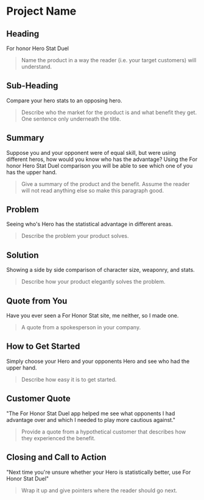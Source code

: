# Project Name #

<!--
> This material was originally posted [here](http://www.quora.com/What-is-Amazons-approach-to-product-development-and-product-management). It is reproduced here for posterities sake.

There is an approach called "working backwards" that is widely used at Amazon. They work backwards from the customer, rather than starting with an idea for a product and trying to bolt customers onto it. While working backwards can be applied to any specific product decision, using this approach is especially important when developing new products or features.

For new initiatives a product manager typically starts by writing an internal press release announcing the finished product. The target audience for the press release is the new/updated product's customers, which can be retail customers or internal users of a tool or technology. Internal press releases are centered around the customer problem, how current solutions (internal or external) fail, and how the new product will blow away existing solutions.

If the benefits listed don't sound very interesting or exciting to customers, then perhaps they're not (and shouldn't be built). Instead, the product manager should keep iterating on the press release until they've come up with benefits that actually sound like benefits. Iterating on a press release is a lot less expensive than iterating on the product itself (and quicker!).

If the press release is more than a page and a half, it is probably too long. Keep it simple. 3-4 sentences for most paragraphs. Cut out the fat. Don't make it into a spec. You can accompany the press release with a FAQ that answers all of the other business or execution questions so the press release can stay focused on what the customer gets. My rule of thumb is that if the press release is hard to write, then the product is probably going to suck. Keep working at it until the outline for each paragraph flows.

Oh, and I also like to write press-releases in what I call "Oprah-speak" for mainstream consumer products. Imagine you're sitting on Oprah's couch and have just explained the product to her, and then you listen as she explains it to her audience. That's "Oprah-speak", not "Geek-speak".

Once the project moves into development, the press release can be used as a touchstone; a guiding light. The product team can ask themselves, "Are we building what is in the press release?" If they find they're spending time building things that aren't in the press release (overbuilding), they need to ask themselves why. This keeps product development focused on achieving the customer benefits and not building extraneous stuff that takes longer to build, takes resources to maintain, and doesn't provide real customer benefit (at least not enough to warrant inclusion in the press release).
 -->

## Heading ##
  For honor Hero Stat Duel
  > Name the product in a way the reader (i.e. your target customers) will understand.

## Sub-Heading ##
  Compare your hero stats to an opposing hero.
  > Describe who the market for the product is and what benefit they get. One sentence only underneath the title.

## Summary ##
  Suppose you and your opponent were of equal skill, but were using different heros, how would you know who has the advantage?
  Using the For honor Hero Stat Duel comparison you will be able to see which one of you has the upper hand.
  > Give a summary of the product and the benefit. Assume the reader will not read anything else so make this paragraph good.

## Problem ##
  Seeing who's Hero has the statistical advantage in different areas.
  > Describe the problem your product solves.

## Solution ##
  Showing a side by side comparison of character size, weaponry, and stats.
  > Describe how your product elegantly solves the problem.

## Quote from You ##
  Have you ever seen a For Honor Stat site, me neither, so I made one.
  > A quote from a spokesperson in your company.

## How to Get Started ##
  Simply choose your Hero and your opponents Hero and see who had the upper hand.
  > Describe how easy it is to get started.

## Customer Quote ##
  "The For Honor Stat Duel app helped me see what opponents I had advantage over and which I needed to play more cautious against."
  > Provide a quote from a hypothetical customer that describes how they experienced the benefit.

## Closing and Call to Action ##
  "Next time you're unsure whether your Hero is statistically better, use For Honor Stat Duel"
  > Wrap it up and give pointers where the reader should go next.
